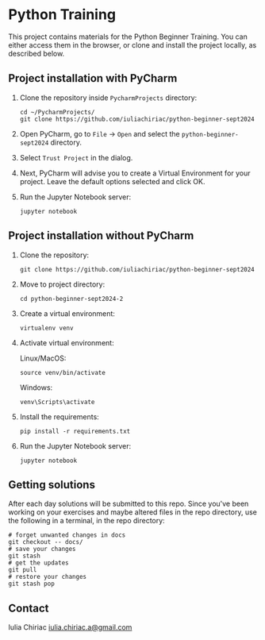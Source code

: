 # Python Training

This project contains materials for the Python Beginner Training. 
You can either access them in the browser, or clone and install the project locally, as described below.

## Project installation with PyCharm

1. Clone the repository inside `PycharmProjects` directory:

    ```shell
    cd ~/PycharmProjects/
    git clone https://github.com/iuliachiriac/python-beginner-sept2024
    ```
   
1. Open PyCharm, go to `File` -> `Open` and select the `python-beginner-sept2024` directory.
1. Select `Trust Project` in the dialog.
1. Next, PyCharm will advise you to create a Virtual Environment for your project. Leave the default options selected and click OK.
1. Run the Jupyter Notebook server:

    ```shell
    jupyter notebook
    ```

## Project installation without PyCharm

1. Clone the repository:

    ```shell
    git clone https://github.com/iuliachiriac/python-beginner-sept2024
    ```

1. Move to project directory:
    ```shell
    cd python-beginner-sept2024-2
    ```

1. Create a virtual environment:

    ```shell
    virtualenv venv
    ```

1. Activate virtual environment:

    Linux/MacOS:
    ```shell
    source venv/bin/activate
    ```

    Windows:
    ```shell
    venv\Scripts\activate
    ```

1. Install the requirements:

    ```shell
    pip install -r requirements.txt
    ```

1. Run the Jupyter Notebook server:

    ```shell
    jupyter notebook
    ```

## Getting solutions
After each day solutions will be submitted to this repo.
Since you've been working on your exercises and maybe altered files in the repo directory, use the following in a terminal, in the repo directory:

```shell
# forget unwanted changes in docs
git checkout -- docs/
# save your changes
git stash
# get the updates
git pull
# restore your changes
git stash pop
```

## Contact
Iulia Chiriac <iulia.chiriac.a@gmail.com>

